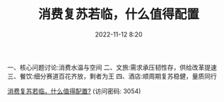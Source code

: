 ﻿---
title: 消费复苏若临，什么值得配置
date: 2022-11-12 8:20
tags:
- 社会服务
updated: 1970-01-01 08:00:00
---

一、核心问题讨论:消费水温与空间
二、文旅:需求承压韧性存，供给改革提速
三、餐饮:细分赛道百花齐放，剩者为王
四、酒店:顺周期复苏稳健，量质同行
<!-- more -->

[消费复苏若临，什么值得配置?](https://url12.ctfile.com/f/3948612-722994831-18c829?p=3054)
(访问密码: 3054)
